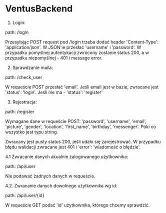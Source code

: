 # VentusBackend

1. Login:

path: /login

Przesyłając POST request pod /login trzeba dodać header 'Content-Type': 'application/json'. W JSON'ie przesłać 'username' 
i 'password'. W przypadku pomyślnej autentykacji zwrócony zostanie status 200, a w przypadku niepomyślnej - 401 i message error.

2. Sprawdzanie maila:

path: /check_user

W requeście POST przesłać 'email'.
Jeśli email jest w bazie, zwracane jest 'status': 'login'.
Jeśli nie ma - 'status': 'register'

3. Rejestracja:

path: /register

Wymagane dane w requeście POST: 'password', 'username', 'email', 'picture', 'gender', 'location', 'first_name', 'birthday', 'messenger'. Póki co wszystko jest typu string.

Zwracany jest pusty status 200, jeśli udało się zarejestrować.
W przypadku błędu walidacji zwracane jest 401 i 'error': 'wiadomość o błędzie'.

4.1 Zwracanie danych akualnie zalogowanego użytkownika:

path: /api/user

Nie podawać żadnych danych w requeście.

4.2. Zwracanie danych dowolnego użytkownika wg id:

path: /api/user/{id}

W requeście GET podać 'id' użytkownika, którego chcemy sprawdzić.
